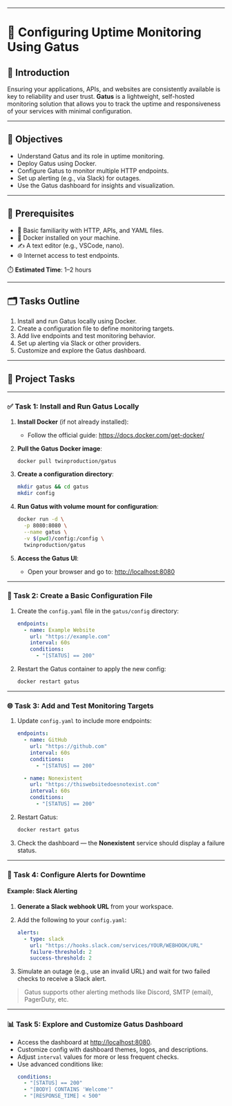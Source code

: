 
---

# 📡 Configuring Uptime Monitoring Using Gatus

## 📘 Introduction

Ensuring your applications, APIs, and websites are consistently available is key to reliability and user trust. **Gatus** is a lightweight, self-hosted monitoring solution that allows you to track the uptime and responsiveness of your services with minimal configuration.

---

## 🎯 Objectives

- Understand Gatus and its role in uptime monitoring.
- Deploy Gatus using Docker.
- Configure Gatus to monitor multiple HTTP endpoints.
- Set up alerting (e.g., via Slack) for outages.
- Use the Gatus dashboard for insights and visualization.

---

## 🧾 Prerequisites

- 🧠 Basic familiarity with HTTP, APIs, and YAML files.
- 🐳 Docker installed on your machine.
- ✍️ A text editor (e.g., VSCode, nano).
- 🌐 Internet access to test endpoints.

⏱️ **Estimated Time**: 1–2 hours

---

## 🗂️ Tasks Outline

1. Install and run Gatus locally using Docker.
2. Create a configuration file to define monitoring targets.
3. Add live endpoints and test monitoring behavior.
4. Set up alerting via Slack or other providers.
5. Customize and explore the Gatus dashboard.

---

## 🔧 Project Tasks

---

### ✅ Task 1: Install and Run Gatus Locally

1. **Install Docker** (if not already installed):

   - Follow the official guide: https://docs.docker.com/get-docker/

2. **Pull the Gatus Docker image**:

   ```bash
   docker pull twinproduction/gatus
   ```

3. **Create a configuration directory**:

   ```bash
   mkdir gatus && cd gatus
   mkdir config
   ```

4. **Run Gatus with volume mount for configuration**:

   ```bash
   docker run -d \
     -p 8080:8080 \
     --name gatus \
     -v $(pwd)/config:/config \
     twinproduction/gatus
   ```

5. **Access the Gatus UI**:

   - Open your browser and go to: [http://localhost:8080](http://localhost:8080)

---

### 📝 Task 2: Create a Basic Configuration File

1. Create the `config.yaml` file in the `gatus/config` directory:

   ```yaml
   endpoints:
     - name: Example Website
       url: "https://example.com"
       interval: 60s
       conditions:
         - "[STATUS] == 200"
   ```

2. Restart the Gatus container to apply the new config:

   ```bash
   docker restart gatus
   ```

---

### 🌐 Task 3: Add and Test Monitoring Targets

1. Update `config.yaml` to include more endpoints:

   ```yaml
   endpoints:
     - name: GitHub
       url: "https://github.com"
       interval: 60s
       conditions:
         - "[STATUS] == 200"

     - name: Nonexistent
       url: "https://thiswebsitedoesnotexist.com"
       interval: 60s
       conditions:
         - "[STATUS] == 200"
   ```

2. Restart Gatus:

   ```bash
   docker restart gatus
   ```

3. Check the dashboard — the **Nonexistent** service should display a failure status.

---

### 🔔 Task 4: Configure Alerts for Downtime

#### Example: Slack Alerting

1. **Generate a Slack webhook URL** from your workspace.

2. Add the following to your `config.yaml`:

   ```yaml
   alerts:
     - type: slack
       url: "https://hooks.slack.com/services/YOUR/WEBHOOK/URL"
       failure-threshold: 2
       success-threshold: 2
   ```

3. Simulate an outage (e.g., use an invalid URL) and wait for two failed checks to receive a Slack alert.

> Gatus supports other alerting methods like Discord, SMTP (email), PagerDuty, etc.

---

### 📊 Task 5: Explore and Customize Gatus Dashboard

- Access the dashboard at [http://localhost:8080](http://localhost:8080).
- Customize config with dashboard themes, logos, and descriptions.
- Adjust `interval` values for more or less frequent checks.
- Use advanced conditions like:
  ```yaml
  conditions:
    - "[STATUS] == 200"
    - "[BODY] CONTAINS 'Welcome'"
    - "[RESPONSE_TIME] < 500"
  ```
